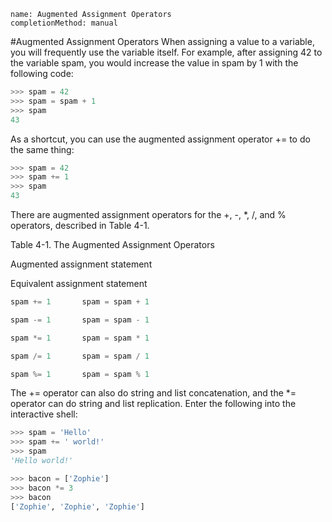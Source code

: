 ```ngMeta
name: Augmented Assignment Operators
completionMethod: manual
```
#Augmented Assignment Operators
When assigning a value to a variable, you will frequently use the variable itself. For example, after assigning 42 to the variable spam, you would increase the value in spam by 1 with the following code:

```python
>>> spam = 42
>>> spam = spam + 1
>>> spam
43
```
As a shortcut, you can use the augmented assignment operator += to do the same thing:

```python
>>> spam = 42
>>> spam += 1
>>> spam
43
```
There are augmented assignment operators for the +, -, *, /, and % operators, described in Table 4-1.

Table 4-1. The Augmented Assignment Operators

Augmented assignment statement

Equivalent assignment statement
```python
spam += 1		spam = spam + 1

spam -= 1		spam = spam - 1

spam *= 1		spam = spam * 1

spam /= 1		spam = spam / 1

spam %= 1		spam = spam % 1
```

The += operator can also do string and list concatenation, and the *= operator can do string and list replication. Enter the following into the interactive shell:

```python
>>> spam = 'Hello'
>>> spam += ' world!'
>>> spam
'Hello world!'

>>> bacon = ['Zophie']
>>> bacon *= 3
>>> bacon
['Zophie', 'Zophie', 'Zophie']
```